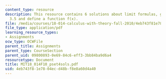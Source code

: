 ```yaml
---
content_type: resource
description: This resource contains 6 solutions about limit formulas, graph, theorem
  3.5 and define a function f(x).
file: /media/courses/18-014-calculus-with-theory-fall-2010/4eb743f81e7804ecd48bf8e8a60d4a40_MIT18_014F10_pset4sols.pdf
file_type: application/pdf
learning_resource_types:
- Assignments
ocw_type: OCWFile
parent_title: Assignments
parent_type: CourseSection
parent_uid: 09800893-0e69-84c6-eff3-3bb84ba9d6a4
resourcetype: Document
title: MIT18_014F10_pset4sols.pdf
uid: 4eb743f8-1e78-04ec-d48b-f8e8a60d4a40
---
```

